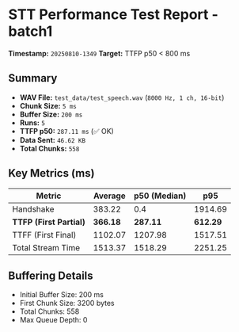 # STT Performance Test Report - batch1

**Timestamp:** `20250810-1349`
**Target:** TTFP p50 < 800 ms

## Summary
- **WAV File:** `test_data/test_speech.wav` (`8000 Hz, 1 ch, 16-bit`)
- **Chunk Size:** `5 ms`
- **Buffer Size:** `200 ms`
- **Runs:** `5`
- **TTFP p50:** `287.11 ms` (✅ OK)
- **Data Sent:** `46.62 KB`
- **Total Chunks:** `558`

## Key Metrics (ms)
| Metric | Average | p50 (Median) | p95 |
|--------|---------|--------------|-----|
| Handshake | 383.22 | 0.4 | 1914.69 |
| **TTFP (First Partial)** | **366.18** | **287.11** | **612.29** |
| TTFF (First Final) | 1102.07 | 1207.98 | 1517.51 |
| Total Stream Time | 1513.37 | 1518.29 | 2251.25 |

## Buffering Details
- Initial Buffer Size: 200 ms
- First Chunk Size: 3200 bytes
- Total Chunks: 558
- Max Queue Depth: 0
